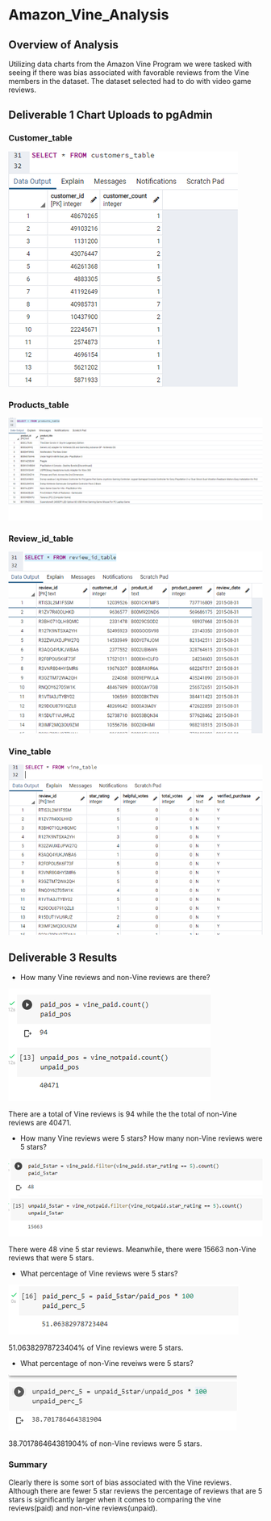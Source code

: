 # Amazon_Vine_Analysis

## Overview of Analysis

Utilizing data charts from the Amazon Vine Program we were tasked with seeing
if there was bias associated with favorable reviews from the Vine members in the dataset.
The dataset selected had to do with video game reviews. 

## Deliverable 1 Chart Uploads to pgAdmin

### Customer_table
![customers_table_pgAdmin.png](https://github.com/Tbrads325/Amazon_Vine_Analysis/blob/main/images/customers_table_pgAdmin.png)
### Products_table
![products_table_pgAdmin.png](https://github.com/Tbrads325/Amazon_Vine_Analysis/blob/main/images/products_table_pgAdmin.png)
### Review_id_table
![review_id_table_pgAdmin.png](https://github.com/Tbrads325/Amazon_Vine_Analysis/blob/main/images/review_id_table_pgAdmin.png)
### Vine_table
![vine_table_pgAdmin.png](https://github.com/Tbrads325/Amazon_Vine_Analysis/blob/main/images/vine_table_pgAdmin.png)

## Deliverable 3 Results

- How many Vine reviews and non-Vine reviews are there?

![vine_vs_nonvine.png](https://github.com/Tbrads325/Amazon_Vine_Analysis/blob/main/images/vine_vs_nonvine.png)

There are a total of Vine reviews is 94 while the the total of non-Vine
reviews are 40471.

- How many Vine reviews were 5 stars? How many non-Vine reviews
were 5 stars?

![5_star_reviews.png](https://github.com/Tbrads325/Amazon_Vine_Analysis/blob/main/images/5_star_reviews.png)

There were 48 vine 5 star reviews. Meanwhile, there were 15663 non-Vine
reviews that were 5 stars.

- What percentage of Vine reviews were 5 stars?

![5_star_vine_percentage.png](https://github.com/Tbrads325/Amazon_Vine_Analysis/blob/main/images/5_star_vine_percentage.png)

51.06382978723404% of Vine reviews were 5 stars.

- What percentage of non-Vine reveiws were 5 stars?

![5_star_nonvine_percentage.png](https://github.com/Tbrads325/Amazon_Vine_Analysis/blob/main/images/5_star_nonvine_percentage.png)

38.701786464381904% of non-Vine reviews were 5 stars.

### Summary

Clearly there is some sort of bias associated with the Vine reviews. Although there
are fewer 5 star reviews the percentage of reviews that are 5 stars is significantly larger when it comes
to comparing the vine reviews(paid) and non-vine reviews(unpaid).